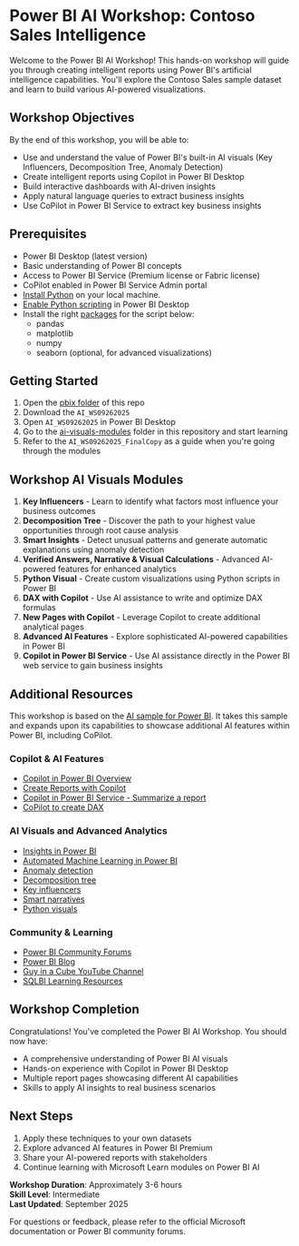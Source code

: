 # Power BI AI Workshop: Contoso Sales Intelligence

Welcome to the Power BI AI Workshop! This hands-on workshop will guide you through creating intelligent reports using Power BI's artificial intelligence capabilities. You'll explore the Contoso Sales sample dataset and learn to build various AI-powered visualizations.

## Workshop Objectives

By the end of this workshop, you will be able to:
- Use and understand the value of Power BI's built-in AI visuals (Key Influencers, Decomposition Tree, Anomaly Detection)
- Create intelligent reports using Copilot in Power BI Desktop
- Build interactive dashboards with AI-driven insights
- Apply natural language queries to extract business insights
- Use CoPilot in Power BI Service to extract key business insights

## Prerequisites

- Power BI Desktop (latest version)
- Basic understanding of Power BI concepts
- Access to Power BI Service (Premium license or Fabric license)
- CoPilot enabled in Power BI Service Admin portal
- [Install Python](https://www.python.org/) on your local machine.
- [Enable Python scripting](https://learn.microsoft.com/en-us/power-bi/connect-data/desktop-python-scripts#enable-python-scripting) in Power BI Desktop
- Install the right [packages](https://learn.microsoft.com/en-us/power-bi/connect-data/service-python-packages-support) for the script below:
   - pandas
   - matplotlib
   - numpy
   - seaborn (optional, for advanced visualizations)

## Getting Started

1. Open the [pbix folder](https://github.com/alipouw13/ai-powerbi/tree/main/pbix) of this repo
2. Download the `AI_WS09262025`
3. Open `AI_WS09262025` in Power BI Desktop
4. Go to the [ai-visuals-modules](https://github.com/alipouw13/ai-powerbi/tree/main/ai-visuals-modules) folder in this repository and start learning
5. Refer to the `AI_WS09262025_FinalCopy` as a guide when you're going through the modules

## Workshop AI Visuals Modules

1. **Key Influencers** - Learn to identify what factors most influence your business outcomes
2. **Decomposition Tree** - Discover the path to your highest value opportunities through root cause analysis
3. **Smart Insights** - Detect unusual patterns and generate automatic explanations using anomaly detection
4. **Verified Answers, Narrative & Visual Calculations** - Advanced AI-powered features for enhanced analytics
5. **Python Visual** - Create custom visualizations using Python scripts in Power BI
6. **DAX with Copilot** - Use AI assistance to write and optimize DAX formulas
7. **New Pages with Copilot** - Leverage Copilot to create additional analytical pages
8. **Advanced AI Features** - Explore sophisticated AI-powered capabilities in Power BI
9. **Copilot in Power BI Service** - Use AI assistance directly in the Power BI web service to gain business insights

## Additional Resources

This workshop is based on the [AI sample for Power BI](https://learn.microsoft.com/en-us/power-bi/create-reports/sample-artificial-intelligence). It takes this sample and expands upon its capabilities to showcase additional AI features within Power BI, including CoPilot.

### Copilot & AI Features
- [Copilot in Power BI Overview](https://learn.microsoft.com/en-us/power-bi/create-reports/copilot-introduction)
- [Create Reports with Copilot](https://learn.microsoft.com/en-us/power-bi/create-reports/copilot-create-desktop-report)
- [Copilot in Power BI Service - Summarize a report](https://learn.microsoft.com/en-us/power-bi/create-reports/copilot-pane-summarize-content)
- [CoPilot to create DAX](https://learn.microsoft.com/en-us/dax/dax-copilot?toc=%2Fpower-bi%2Fcreate-reports%2FTOC.json&bc=%2Fpower-bi%2Fcreate-reports%2Fbreadcrumb%2Ftoc.json)

### AI Visuals and Advanced Analytics
- [Insights in Power BI](https://learn.microsoft.com/en-us/power-bi/create-reports/insights)
- [Automated Machine Learning in Power BI](https://learn.microsoft.com/en-us/power-bi/connect-data/service-machine-learning-integration)
- [Anomaly detection](https://learn.microsoft.com/en-us/power-bi/visuals/power-bi-visualization-anomaly-detection)
- [Decomposition tree](https://learn.microsoft.com/en-us/power-bi/visuals/power-bi-visualization-decomposition-tree)
- [Key influencers](https://learn.microsoft.com/en-us/power-bi/visuals/power-bi-visualization-influencers?tabs=powerbi-desktop)
- [Smart narratives](https://learn.microsoft.com/en-us/power-bi/visuals/power-bi-visualization-smart-narrative)
- [Python visuals](https://learn.microsoft.com/en-us/power-bi/connect-data/desktop-python-visuals)

### Community & Learning
- [Power BI Community Forums](https://community.fabric.microsoft.com/t5/Power-BI-forums/ct-p/powerbi)
- [Power BI Blog](https://powerbi.microsoft.com/en-us/blog/)
- [Guy in a Cube YouTube Channel](https://www.youtube.com/@GuyInACube/videos)
- [SQLBI Learning Resources](https://www.sqlbi.com/)

## Workshop Completion

Congratulations! You've completed the Power BI AI Workshop. You should now have:
- A comprehensive understanding of Power BI AI visuals
- Hands-on experience with Copilot in Power BI Desktop
- Multiple report pages showcasing different AI capabilities
- Skills to apply AI insights to real business scenarios

## Next Steps

1. Apply these techniques to your own datasets
2. Explore advanced AI features in Power BI Premium
3. Share your AI-powered reports with stakeholders
4. Continue learning with Microsoft Learn modules on Power BI AI

**Workshop Duration**: Approximately 3-6 hours  
**Skill Level**: Intermediate  
**Last Updated**: September 2025

For questions or feedback, please refer to the official Microsoft documentation or Power BI community forums.